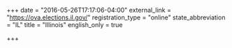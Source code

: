 +++
date = "2016-05-26T17:17:06-04:00"
external_link = "https://ova.elections.il.gov/"
registration_type = "online"
state_abbreviation = "IL"
title = "Illinois"
english_only = true

+++
